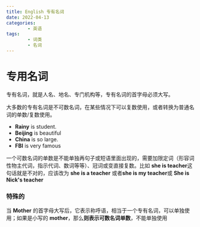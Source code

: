 ```yaml
---
title: English 专有名词
date: 2022-04-13
categories:
        - 英语
tags:
        - 词类
        - 名词
---
```


# 专用名词

专有名词，就是人名、地名、专门机构等，专有名词的首字母必须大写。

大多数的专有名词是不可数名词，在某些情况下可以复数使用，或者转换为普通名词的单数/复数使用。

- **Rainy** is student.
- **Beijing** is beautiful
- **China** is so large.
- **FBI** is very famous

一个可数名词的单数是不能单独再句子或短语里面出现的，需要加限定词（形容词性物主代词，指示代词、数词等等）、冠词或变直接复数。比如 **she is teacher**这句话就是不对的，应该改为 **she is a teacher** 或者**she is my teacher**或 **She is Nick's teacher**

### 特殊的

当 **Mother** 的首字母大写后，它表示称呼语，相当于一个专有名词，可以单独使用；如果是小写的 **mother**，那么**则表示可数名词单数**，不能单独使用
